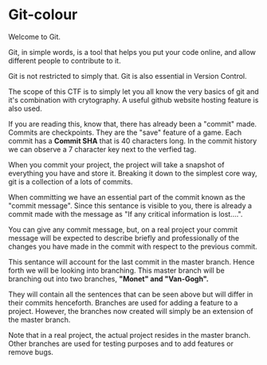# Git-colour

Welcome to Git.

Git, in simple words, is a tool that helps you put your code online, and allow different people to contribute to it.

Git is not restricted to simply that. Git is also essential in Version Control.

The scope of this CTF is to simply let you all know the very basics of git and it's combination with crytography. A useful github website hosting feature is also used.

If you are reading this, know that, there has already been a "commit" made. Commits are checkpoints. They are the "save" feature of a game.
Each commit has a <b>Commit SHA</b> that is 40 characters long. In the commit history we can observe a 7 character key next to the verfied tag.

When you commit your project, the project will take a snapshot of everything you have and store it. Breaking it down to the simplest core way, git is a collection of a lots of commits.

When committing we have an essential part of the commit known as the "commit message". Since this sentance is visible to you, there is already a commit made with the message as "If any critical information is lost....".

You can give any commit message, but, on a real project your commit message will be expected to describe briefly and professionally of the changes you have made in the commit with respect to the previous commit.

This sentance will account for the last commit in the master branch. Hence forth we will be looking into branching. This master branch will be branching out into two branches, <b>"Monet" and "Van-Gogh".</b>

They will contain all the sentences that can be seen above but will differ in their commits henceforth. Branches are used for adding a feature to a project. However, the branches now created will simply be an extension of the master branch.

Note that in a real project, the actual project resides in the master branch. Other branches are used for testing purposes and to add features or remove bugs.


